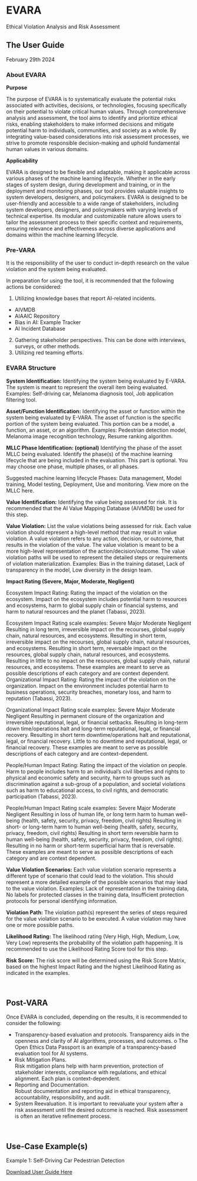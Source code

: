 # EVARA
Ethical Violation Analysis and Risk Assessment 

## The User Guide 

February 29th 2024 

### About EVARA
**Purpose**

The purpose of EVARA is to systematically evaluate the potential risks associated with activities, decisions, or technologies, focusing specifically on their potential to violate critical human values. Through comprehensive analysis and assessment, the tool aims to identify and prioritize ethical risks, enabling stakeholders to make informed decisions and mitigate potential harm to individuals, communities, and society as a whole. By integrating value-based considerations into risk assessment processes, we strive to promote responsible decision-making and uphold fundamental human values in various domains. 

**Applicability**

EVARA is designed to be flexible and adaptable, making it applicable across various phases of the machine learning lifecycle. Whether in the early stages of system design, during development and training, or in the deployment and monitoring phases, our tool provides valuable insights to system developers, designers, and policymakers. 
EVARA is designed to be user-friendly and accessible to a wide range of stakeholders, including system developers, designers, and policymakers with varying levels of technical expertise. Its modular and customizable nature allows users to tailor the assessment process to their specific context and requirements, ensuring relevance and effectiveness across diverse applications and domains within the machine learning lifecycle.


### Pre-VARA

It is the responsibility of the user to conduct in-depth research on the value violation and the system being evaluated. 

In preparation for using the tool, it is recommended that the following actions be considered:

1. Utilizing knowledge bases that report AI-related incidents. 
- AIVMDB
- AIAAIC Repository 
- Bias in AI: Example Tracker 
- AI Incident Database  
2. Gathering stakeholder perspectives. This can be done with interviews, surveys, or other methods. 
3. Utilizing red teaming efforts. 

### EVARA Structure

**System Identification:**
Identifying the system being evaluated by E-VARA. The system is meant to represent the overall item being evaluated. 
Examples: Self-driving car, Melanoma diagnosis tool, Job application filtering tool. 

**Asset/Function Identification:**
Identifying the asset or function within the system being evaluated by E-VARA. The asset of function is the specific portion of the system being evaluated. This portion can be a model, a function, an asset, or an algorithm. 
Examples: Pedestrian detection model, Melanoma image recognition technology, Resume ranking algorithm. 

**MLLC Phase Identification: (optional)**
Identifying the phase of the asset MLLC being evaluated. Identify the phase(s) of the machine learning lifecycle that are being included in the evaluation. This part is optional. You may choose one phase, multiple phases, or all phases. 

Suggested machine learning lifecycle Phases: 
Data management, Model training, Model testing, Deployment, Use and monitoring. 
View more on the MLLC here. 

**Value Identification:**
Identifying the value being assessed for risk. It is recommended that the AI Value Mapping Database (AIVMDB) be used for this step. 

**Value Violation:**
List the value violations being assessed for risk. Each value violation should represent a high-level method that may result in value violation. 
A value violation refers to any action, decision, or outcome, that results in the violation of the value. The value violation is meant to be a more high-level representation of the action/decision/outcome. The value violation paths will be used to represent the detailed steps or requirements of violation materialization. 
Examples: Bias in the training dataset, Lack of transparency in the model, Low diversity in the design team. 

**Impact Rating (Severe, Major, Moderate, Negligent)** 

Ecosystem Impact Rating: 
Rating the impact of the violation on the ecosystem. Impact on the ecosystem includes potential harm to resources and ecosystems, harm to global supply chain or financial systems, and harm to natural resources and the planet (Tabassi, 2023).  

Ecosystem Impact Rating scale examples: 
Severe 	Major	Moderate	Negligent
Resulting in long term, irreversible impact on the recourses, global supply chain, natural resources, and ecosystems. 	Resulting in short term, irreversible impact on the recourses, global supply chain, natural resources, and ecosystems.	Resulting in short term, reversable impact on the resources, global supply chain, natural resources, and ecosystems.	Resulting in little to no impact on the resources, global supply chain, natural resources, and ecosystems.
These examples are meant to serve as possible descriptions of each category and are context dependent. 
Organizational Impact Rating: 
Rating the impact of the violation on the organization. Impact on the environment includes potential harm to business operations, security breaches, monetary loss, and harm to reputation (Tabassi, 2023).

Organizational Impact Rating scale examples: 
Severe 	Major	Moderate	Negligent
Resulting in permanent closure of the organization and irreversible reputational, legal, or financial setbacks. 	Resulting in long-term down time/operations halt and long-term reputational, legal, or financial recovery. 	Resulting in short term downtime/operations halt and reputational, legal, or financial recovery. 	Little to no downtime and reputational, legal, or financial recovery. 
These examples are meant to serve as possible descriptions of each category and are context-dependent. 

People/Human Impact Rating: 
Rating the impact of the violation on people. Harm to people includes harm to an individual’s civil liberties and rights to physical and economic safety and security, harm to groups such as discrimination against a sub-group of a population, and societal violations such as harm to educational access, to civil rights, and democratic participation (Tabassi, 2023).

People/Human Impact Rating scale examples: 
Severe 	Major	Moderate	Negligent
Resulting in loss of human life, or long term harm to human well-being (health, safety, security, privacy, freedom, civil rights)	Resulting in short- or long-term harm to human well-being (health, safety, security, privacy, freedom, civil rights)	Resulting in short term reversible harm to human well-being (health, safety, security, privacy, freedom, civil rights).  	Resulting in no harm or short-term superficial harm that is reversable. 
These examples are meant to serve as possible descriptions of each category and are context dependent. 


**Value Violation Scenarios:**
Each value violation scenario represents a different type of scenario that could lead to the violation. This should represent a more detailed example of the possible scenarios that may lead to the value violation. 
Examples: Lack of representation in the training data, No labels for protected classes in the training data, Insufficient protection protocols for personal identifying information. 

**Violation Path:**
The violation path(s) represent the series of steps required for the value violation scenario to be executed. A value violation may have one or more possible paths.  
	
**Likelihood Rating:**
The likelihood rating (Very High, High, Medium, Low, Very Low) represents the probability of the violation path happening.  It is recommended to use the Likelihood Rating Score tool for this step. 

**Risk Score:** 
The risk score will be determined using the Risk Score Matrix, based on the highest Impact Rating and the highest Likelihood Rating as indicated in the examples. 

 
## Post-VARA
Once EVARA is concluded, depending on the results, it is recommended to consider the following:
-	Transparency-based evaluation and protocols. 
Transparency aids in the openness and clarity of AI algorithms, processes, and outcomes. 
o	The Open Ethics Data Passport is an example of a transparency-based evaluation tool for AI systems. 
-	Risk Mitigation Plans.  
Risk mitigation plans help with harm prevention, protection of stakeholder interests, compliance with regulations, and ethical alignment. Each plan is context-dependent. 
-	Reporting and Documentation.  
Robust documentation and reporting aid in ethical transparency, accountability, responsibility, and audit. 
-	System Reevaluation. 
It is important to reevaluate your system after a risk assessment until the desired outcome is reached. Risk assessment is often an iterative refinement process. 
   
 
## Use-Case Example(s)

Example 1: Self-Driving Car Pedestrian Detection 

[Download User Guide Here](https://github.com/nadamadkour/EVARA/blob/main/User%20Guide/EVARA%20User%20Guide%20052624.pdf) 

